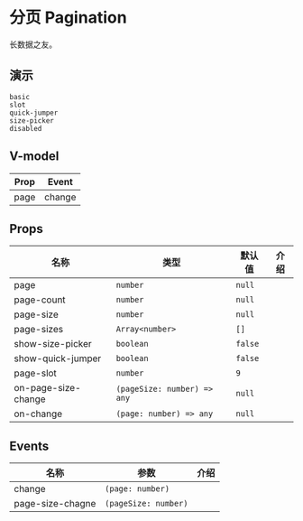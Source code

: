 # 分页 Pagination
<!--single-column-->
长数据之友。
## 演示
```demo
basic
slot
quick-jumper
size-picker
disabled
```
## V-model
|Prop|Event|
|-|-|
|page|change|

## Props
|名称|类型|默认值|介绍|
|-|-|-|-|
|page|`number`|`null`||
|page-count|`number`|`null`||
|page-size|`number`|`null`||
|page-sizes|`Array<number>`|`[]`||
|show-size-picker|`boolean`|`false`||
|show-quick-jumper|`boolean`|`false`||
|page-slot|`number`|`9`||
|on-page-size-change|`(pageSize: number) => any`|`null`||
|on-change|`(page: number) => any`|`null`||

## Events
|名称|参数|介绍|
|-|-|-|
|change|`(page: number)`||
|page-size-chagne|`(pageSize: number)`||